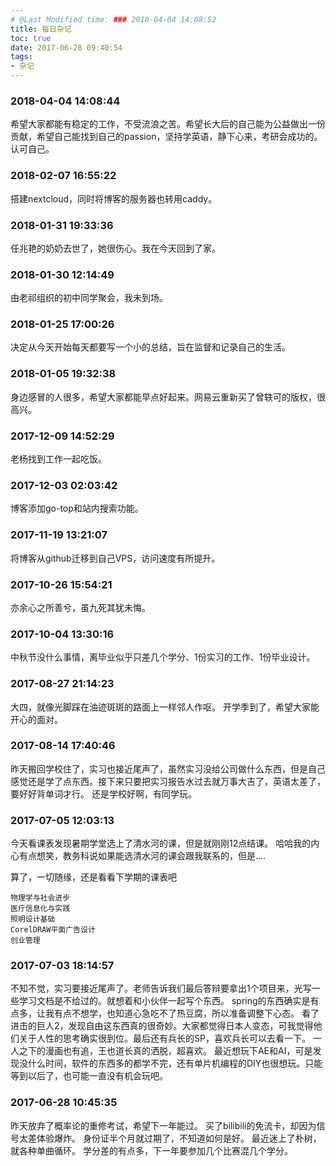 ```yaml
---
# @Last Modified time: ### 2018-04-04 14:08:52
title: 每日杂记
toc: true
date: 2017-06-28 09:40:54
tags:
- 杂记
---
```


### 2018-04-04 14:08:44
希望大家都能有稳定的工作，不受流浪之苦。希望长大后的自己能为公益做出一份贡献，希望自己能找到自己的passion，坚持学英语，静下心来，考研会成功的。认可自己。
### 2018-02-07 16:55:22
搭建nextcloud，同时将博客的服务器也转用caddy。
### 2018-01-31 19:33:36
任兆艳的奶奶去世了，她很伤心。我在今天回到了家。
### 2018-01-30 12:14:49
由老祁组织的初中同学聚会，我未到场。
### 2018-01-25 17:00:26
决定从今天开始每天都要写一个小的总结，旨在监督和记录自己的生活。
### 2018-01-05 19:32:38
身边感冒的人很多，希望大家都能早点好起来。网易云重新买了曾轶可的版权，很高兴。
### 2017-12-09 14:52:29
老杨找到工作一起吃饭。
### 2017-12-03 02:03:42
博客添加go-top和站内搜索功能。
### 2017-11-19 13:21:07
将博客从github迁移到自己VPS，访问速度有所提升。
### 2017-10-26 15:54:21
亦余心之所善兮，虽九死其犹未悔。
### 2017-10-04 13:30:16
中秋节没什么事情，离毕业似乎只差几个学分、1份实习的工作、1份毕业设计。
### 2017-08-27 21:14:23
大四，就像光脚踩在油迹斑斑的路面上一样邻人作呕。
开学季到了，希望大家能开心的面对。
### 2017-08-14 17:40:46
昨天搬回学校住了，实习也接近尾声了，虽然实习没给公司做什么东西，但是自己感觉还是学了点东西。接下来只要把实习报告水过去就万事大吉了，英语太差了，要好好背单词才行。
还是学校好啊，有同学玩。
### 2017-07-05 12:03:13
今天看课表发现暑期学堂选上了清水河的课，但是就刚刚12点结课。
哈哈我的内心有点想笑，教务科说如果能选清水河的课会跟我联系的，但是....

算了，一切随缘，还是看看下学期的课表吧
```
物理学与社会进步
医疗信息化与实践
照明设计基础
CorelDRAW平面广告设计
创业管理
```
### 2017-07-03 18:14:57
不知不觉，实习要接近尾声了。老师告诉我们最后答辩要拿出1个项目来，光写一些学习文档是不给过的。就想着和小伙伴一起写个东西。
spring的东西确实是有点多，让我有点不想学，也知道心急吃不了热豆腐，所以准备调整下心态。
看了进击的巨人2，发现自由这东西真的很奇妙。大家都觉得日本人变态，可我觉得他们关于人性的思考确实很到位。最后还有兵长的SP，喜欢兵长可以去看一下。
一人之下的漫画也有追，王也道长真的洒脱，超喜欢。
最近想玩下AE和AI，可是发现没什么时间，软件的东西多的都学不完，还有单片机编程的DIY也很想玩。只能等到以后了，也可能一直没有机会玩吧。
### 2017-06-28 10:45:35
昨天放弃了概率论的重修考试，希望下一年能过。
买了bilibili的免流卡，却因为信号太差体验爆炸。
身份证半个月就过期了，不知道如何是好。
最近迷上了朴树，就各种单曲循环。
学分差的有点多，下一年要参加几个比赛混几个学分。






